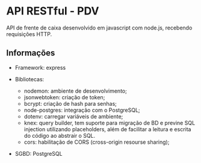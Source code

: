 # API RESTful - PDV

API de frente de caixa desenvolvido em javascript com node.js, recebendo requisições HTTP.

## Informações

- Framework: express
- Bibliotecas:

  - nodemon: ambiente de desenvolvimento;
  - jsonwebtoken: criação de token;
  - bcrypt: criação de hash para senhas;
  - node-postgres: integração com o PostgreSQL;
  - dotenv: carregar variáveis de ambiente;
  - knex: query builder, tem suporte para migração de BD e previne SQL injection utilizando placeholders, além de facilitar a leitura e escrita do código ao abstrair o SQL.
  - cors: habilitação de CORS (cross-origin resourse sharing);

- SGBD: PostgreSQL


